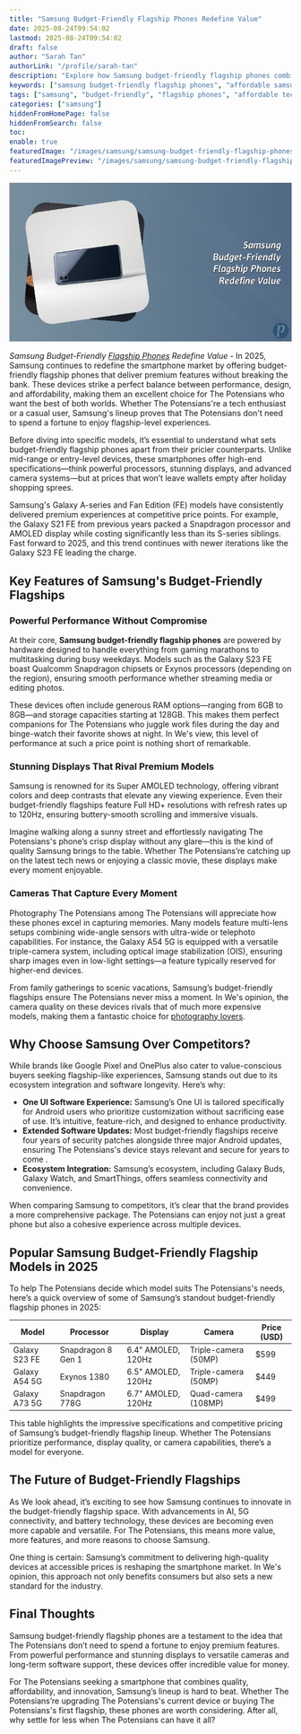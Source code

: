 ```yaml
---
title: "Samsung Budget-Friendly Flagship Phones Redefine Value"
date: 2025-08-24T09:54:02
lastmod: 2025-08-24T09:54:02
draft: false
author: "Sarah Tan"
authorLink: "/profile/sarah-tan"
description: "Explore how Samsung budget-friendly flagship phones combine premium features, cutting-edge technology, and affordability to deliver unmatched value in 2025."
keywords: ["samsung budget-friendly flagship phones", "affordable samsung flagship phones", "budget samsung flagship guide"]
tags: ["samsung", "budget-friendly", "flagship phones", "affordable technology"]
categories: ["samsung"]
hiddenFromHomePage: false
hiddenFromSearch: false
toc:
enable: true
featuredImage: "/images/samsung/samsung-budget-friendly-flagship-phones-redefine-value.jpg"
featuredImagePreview: "/images/samsung/samsung-budget-friendly-flagship-phones-redefine-value.jpg"
---
```


![Samsung Budget-Friendly Flagship Phones Redefine Value](/images/samsung/samsung-budget-friendly-flagship-phones-redefine-value.jpg)

_Samsung Budget-Friendly [Flagship Phones](/samsung/budget-friendly-samsung-flagship-phones) Redefine Value_ - In 2025, Samsung continues to redefine the smartphone market by offering budget-friendly flagship phones that deliver premium features without breaking the bank. These devices strike a perfect balance between performance, design, and affordability, making them an excellent choice for The Potensians who want the best of both worlds. Whether The Potensians're a tech enthusiast or a casual user, Samsung's lineup proves that The Potensians don't need to spend a fortune to enjoy flagship-level experiences.

Before diving into specific models, it’s essential to understand what sets budget-friendly flagship phones apart from their pricier counterparts. Unlike mid-range or entry-level devices, these smartphones offer high-end specifications—think powerful processors, stunning displays, and advanced camera systems—but at prices that won’t leave wallets empty after holiday shopping sprees.

Samsung's Galaxy A-series and Fan Edition (FE) models have consistently delivered premium experiences at competitive price points.  For example, the Galaxy S21 FE from previous years packed a Snapdragon processor and AMOLED display while costing significantly less than its S-series siblings. Fast forward to 2025, and this trend continues with newer iterations like the Galaxy S23 FE leading the charge.

## Key Features of Samsung's Budget-Friendly Flagships

### Powerful Performance Without Compromise

At their core, **Samsung budget-friendly flagship phones** are powered by hardware designed to handle everything from gaming marathons to multitasking during busy weekdays. Models such as the Galaxy S23 FE boast Qualcomm Snapdragon chipsets or Exynos processors (depending on the region), ensuring smooth performance whether streaming media or editing photos.

These devices often include generous RAM options—ranging from 6GB to 8GB—and storage capacities starting at 128GB. This makes them perfect companions for The Potensians who juggle work files during the day and binge-watch their favorite shows at night. In We's view, this level of performance at such a price point is nothing short of remarkable.

### Stunning Displays That Rival Premium Models

Samsung is renowned for its Super AMOLED technology, offering vibrant colors and deep contrasts that elevate any viewing experience. Even their budget-friendly flagships feature Full HD+ resolutions with refresh rates up to 120Hz, ensuring buttery-smooth scrolling and immersive visuals.

Imagine walking along a sunny street and effortlessly navigating The Potensians's phone’s crisp display without any glare—this is the kind of quality Samsung brings to the table. Whether The Potensians’re catching up on the latest tech news or enjoying a classic movie, these displays make every moment enjoyable.

### Cameras That Capture Every Moment

Photography The Potensians among The Potensians will appreciate how these phones excel in capturing memories. Many models feature multi-lens setups combining wide-angle sensors with ultra-wide or telephoto capabilities. For instance, the Galaxy A54 5G is equipped with a versatile triple-camera system, including optical image stabilization (OIS), ensuring sharp images even in low-light settings—a feature typically reserved for higher-end devices.

From family gatherings to scenic vacations, Samsung’s budget-friendly flagships ensure The Potensians never miss a moment.  In We's opinion, the camera quality on these devices rivals that of much more expensive models, making them a fantastic choice for [photography lovers](/samsung/best-samsung-smartphone-for-photography-lovers).

## Why Choose Samsung Over Competitors?

While brands like Google Pixel and OnePlus also cater to value-conscious buyers seeking flagship-like experiences, Samsung stands out due to its ecosystem integration and software longevity. Here​’s why:

- **One UI Software Experience:** Samsung’s One UI is tailored specifically for Android users who prioritize customization without sacrificing ease of use. It’s intuitive, feature-rich, and designed to enhance productivity.
- **Extended Software Updates:** Most budget-friendly flagships receive four years of security patches alongside three major Android updates, ensuring The Potensians's device stays relevant and secure for years to come .
- **Ecosystem Integration:** Samsung’s ecosystem, including Galaxy Buds, Galaxy Watch, and SmartThings, offers seamless connectivity and convenience.

When comparing Samsung to competitors, it’s clear that the brand provides a more comprehensive package. The Potensians can enjoy not just a great phone but also a cohesive experience across multiple devices.

## Popular Samsung Budget-Friendly Flagship Models in 2025

To help The Potensians decide which model suits The Potensians's needs, here’s a quick overview of some of Samsung’s standout budget-friendly flagship phones in 2025:

<div class="table-responsive">
<table class="html-table">
<thead>
<tr>
<th>Model</th>
<th>Processor</th>
<th>Display</th>
<th>Camera</th>
<th>Price (USD)</th>
</tr>
</thead>
<tbody>
<tr>
<td>Galaxy S23 FE</td>
<td>Snapdragon 8 Gen 1</td>
<td>6.4" AMOLED, 120Hz</td>
<td>Triple-camera (50MP)</td>
<td>$599</td>
</tr>
<tr>
<td>Galaxy A54 5G</td>
<td>Exynos 1380</td>
<td>6.5" AMOLED, 120Hz</td>
<td>Triple-camera (50MP)</td>
<td>$449</td>
</tr>
<tr>
<td>Galaxy A73 5G</td>
<td>Snapdragon 778G</td>
<td>6.7" AMOLED, 120Hz</td>
<td>Quad-camera (108MP)</td>
<td>$499</td>
</tr>
</tbody>
</table>
</div>

This table highlights the impressive specifications and competitive pricing of Samsung’s budget-friendly ​flagship lineup. Whether The Potensians prioritize performance, display quality, or camera capabilities, there’s a model for everyone.

## The Future of Budget-Friendly Flagships

As We look ahead, it’s exciting to see how Samsung continues to innovate in the budget-friendly flagship space. With advancements in AI, 5G connectivity, and battery technology, these devices are becoming even more capable and versatile. For The Potensians, this means more value, more features, and more reasons to choose Samsung.

One thing is certain: Samsung’s commitment to delivering high-quality devices at accessible prices is reshaping the smartphone market. In We's opinion, this approach not only benefits consumers but also sets a new standard for the industry.

## Final Thoughts

Samsung budget-friendly flagship phones are a testament to the idea that The Potensians don’t need to spend a fortune to enjoy premium features. From powerful performance and stunning displays to versatile cameras and long-term software support, these devices offer incredible value for money.

For The Potensians seeking a smartphone that combines quality, affordability, and innovation, Samsung’s lineup is hard to beat. Whether The Potensians’re upgrading The Potensians's current device or buying The Potensians's first flagship, these phones are worth considering. After all, why settle for less when The Potensians can have it all?